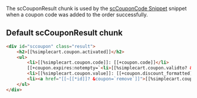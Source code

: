 The scCouponResult chunk is used by the [scCouponCode Snippet](../Snippets/scCouponCode) snippet when a coupon code was added to the order successfully.

## Default scCouponResult chunk

```` html
<div id="sccoupon" class="result">
    <h2>[[%simplecart.coupon.activated]]</h2>
    <ul>
        <li>[[%simplecart.coupon.code]]: [[+coupon.code]]</li>
        [[+coupon.expires:notempty=`<li>[[%simplecart.coupon.validto? &date=`[[+coupon.expires:date=`%A %e %B %Y`]]`]]</li>`]]
        <li>[[%simplecart.coupon.value]]: [[+coupon.discount_formatted]] [[+coupon.percent:notempty=`([[+coupon.percent]]%)`:isempty=``]]</li>
        <li><a href="[[~[[*id]]? &coupon=`remove`]]">[[%simplecart.coupon.remove]]</a></li>
    </ul>
</div>
````